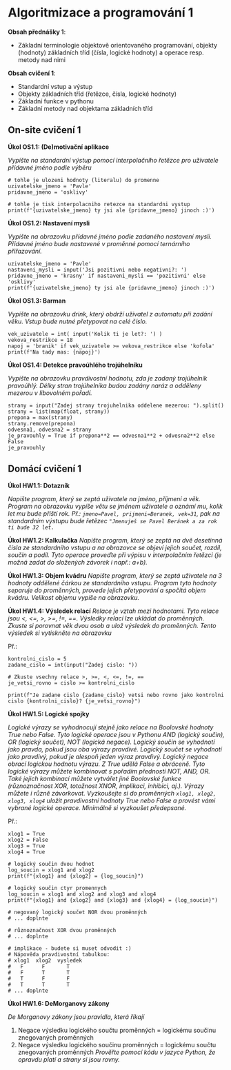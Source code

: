 # Algoritmizace a programování 1

**Obsah přednášky 1**:
* Základní terminologie objektově orientovaného programování, objekty (hodnoty) základních tříd (čísla, logické hodnoty) a operace resp. metody nad nimi

**Obsah cvičení 1**:
* Standardní vstup a výstup
* Objekty základních tříd (řetězce, čísla, logické hodnoty)
* Základní funkce v pythonu
* Základní metody nad objektama základních tříd

## On-site cvičení 1

**Úkol OS1.1: (De)motivační aplikace**

*Vypište na standardní výstup pomocí interpolačního řetězce pro uživatele přídavné jméno podle výběru*

```
# tohle je ulozeni hodnoty (literalu) do promenne
uzivatelske_jmeno = 'Pavle'
pridavne_jmeno = 'osklivy'

# tohle je tisk interpolacniho retezce na standardni vystup
print(f'{uzivatelske_jmeno} ty jsi ale {pridavne_jmeno} jinoch :)')
```

**Úkol OS1.2: Nastavení mysli**

*Vypište na obrazovku přídavné jméno podle zadaného nastavení mysli. Přídavné jméno bude nastavené v proměnné pomocí ternárního přiřazování.*

```
uzivatelske_jmeno = 'Pavle'
nastaveni_mysli = input('Jsi pozitivni nebo negativni?: ')
pridavne_jmeno = 'krasny' if nastaveni_mysli == 'pozitivni' else 'osklivy'
print(f'{uzivatelske_jmeno} ty jsi ale {pridavne_jmeno} jinoch :)')
```

**Úkol OS1.3: Barman**

*Vypište na obrazovku drink, který obdrží uživatel z automatu při zadání věku. Vstup bude nutné přetypovat na celé číslo.*

```
vek_uzivatele = int( input('Kolik ti je let?: ') )
vekova_restrikce = 18
napoj = 'branik' if vek_uzivatele >= vekova_restrikce else 'kofola'
print(f'Na tady mas: {napoj}')
```

**Úkol OS1.4: Detekce pravoúhlého trojúhelníku**

*Vypište na obrazovku pravdivostní hodnotu, zda je zadaný trojúhelník pravoúhlý. Délky stran trojúhelníka budou zadány naráz a odděleny mezerou v libovolném pořadí.*

```
strany = input("Zadej strany trojuhelnika oddelene mezerou: ").split()
strany = list(map(float, strany))
prepona = max(strany)
strany.remove(prepona)
odvesna1, odvesna2 = strany
je_pravouhly = True if prepona**2 == odvesna1**2 + odvesna2**2 else False
je_pravouhly
```

## Domácí cvičení 1

**Úkol HW1.1: Dotazník**

*Napište program, který se zeptá uživatele na jméno, příjmení a věk. Program na obrazovku vypíše větu se jménem uživatele a oznámí mu, kolik let mu bude příští rok. Př.: ```jmeno=Pavel, prijmeni=Beranek, vek=31```, pak na standardním výstupu bude řetězec ```"Jmenuješ se Pavel Beránek a za rok ti bude 32 let.```*

**Úkol HW1.2: Kalkulačka**
*Napište program, který se zeptá na dvě desetinná čísla ze standardního vstupu a na obrazovce se objeví jejich součet, rozdíl, součin a podíl. Tyto operace proveďte při výpisu v interpolačním řetězci (je možná zadat do složených závorek i např.: a+b).*

**Úkol HW1.3: Objem kvádru**
*Napište program, který se zeptá uživatele na 3 hodnoty oddělené čárkou ze standardního vstupu. Program tyto hodnoty separuje do proměnných, provede jejich přetypování a spočítá objem kvádru. Velikost objemu vypíše na obrazovku.*

**Úkol HW1.4: Výsledek relací**
*Relace je vztah mezi hodnotami. Tyto relace jsou <, <=, >, >=, !=, ==. Výsledky relací lze ukládat do proměnných. Zkuste si porovnat věk dvou osob a ulož výsledek do proměnných. Tento výsledek si vytiskněte na obrazovku*

Př.:
```
kontrolni_cislo = 5
zadane_cislo = int(input("Zadej cislo: "))

# Zkuste vsechny relace >, >=, <, <=, !=, ==
je_vetsi_rovno = cislo >= kontrolni_cislo

print(f"Je zadane cislo {zadane_cislo} vetsi nebo rovno jako kontrolni cislo {kontrolni_cislo}? {je_vetsi_rovno}")
```

**Úkol HW1.5: Logické spojky**

*Logické výrazy se vyhodnocují stejně jako relace na Boolovské hodnoty True nebo False. Tyto logické operace jsou v Pythonu AND (logický součin), OR (logický součet), NOT (logická negace). Logický součin se vyhodnotí jako pravda, pokud jsou oba výrazy pravdivé. Logický součet se vyhodnotí jako pravdivý,  pokud je alespoň jeden výraz pravdivý. Logický negace obrací logickou hodnotu výrazu. Z True udělá False a obráceně. Tyto logické výrazy můžete kombinovat s pořadím předností NOT, AND, OR. Také jejich kombinací můžete vytvářet jiné Boolovské funkce (různoznačnost XOR, totožnost XNOR, implikaci, inhibici, aj.). Výrazy můžete i různě závorkovat. Vyzkoušejte si do proměnných ```xlog1, xlog2, xlog3, xlog4``` uložit pravdivostní hodnoty True nebo False a provést vámi vybrané logické operace. Minimálně si vyzkoušet předepsané.*

Př.:
```
xlog1 = True
xlog2 = False
xlog3 = True
xlog4 = True

# logický součin dvou hodnot
log_soucin = xlog1 and xlog2
print(f"{xlog1} and {xlog2} = {log_soucin}")

# logický součin ctyr promennych
log_soucin = xlog1 and xlog2 and xlog3 and xlog4
print(f"{xlog1} and {xlog2} and {xlog3} and {xlog4} = {log_soucin}")

# negovaný logický součet NOR dvou proměnných
# ... doplnte

# různoznačnost XOR dvou proměnných
# ... doplnte

# implikace - budete si muset odvodit :)
# Nápověda pravdivostní tabulkou:
# xlog1  xlog2  vysledek
#   F      F       T
#   F      T       T
#   T      F       F
#   T      T       T
# ... doplnte
```

**Úkol HW1.6: DeMorganovy zákony**

*De Morganovy zákony jsou pravidla, která říkají*
1. Negace výsledku logického součtu proměnných = logickému součinu znegovaných proměnných
2. Negace výsledku logického součinu proměnných = logickému součtu znegovaných proměnných
*Prověřte pomocí kódu v jazyce Python, že opravdu platí a strany si jsou rovny.*

